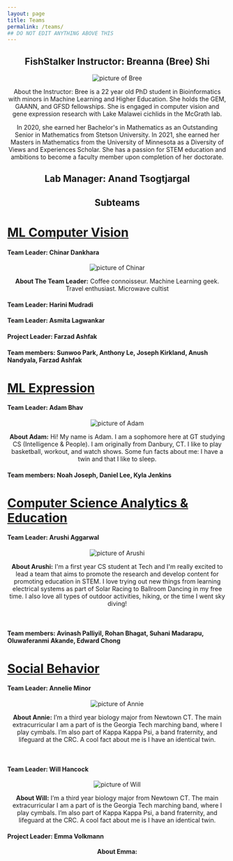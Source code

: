 ```yaml
---
layout: page
title: Teams
permalink: /teams/
## DO NOT EDIT ANYTHING ABOVE THIS
---
```


<head>
  <style>
    p {text-align: center;}
    h2 {text-align: center;}
  </style>
</head>

<h2>FishStalker Instructor:  Breanna (Bree) Shi</h2>

![picture of Bree ](/images/Bree_Bio.jpg)

<p>About the Instructor: Bree is a 22 year old PhD student in Bioinformatics with minors in Machine Learning and Higher Education. She holds the GEM, GAANN, and GFSD fellowships. She is engaged in computer vision and gene expression research with Lake Malawei cichlids in the McGrath lab.

In 2020, she earned her Bachelor's in Mathematics as an Outstanding Senior in Mathematics from Stetson University. In 2021, she earned her Masters in Mathematics from the University of Minnesota as a Diversity of Views and Experiences Scholar. She has a passion for STEM education and ambitions to become a faculty member upon completion of her doctorate.</p>

<h2>Lab Manager: Anand Tsogtjargal</h2>

<!-- need bio and image for Anand here -->

<h2> Subteams </h2>

# [ML Computer Vision](/team_bios/MLVideo.md)

<h4>Team Leader: Chinar Dankhara</h4>

![picture of Chinar](/images/Chinar_Dankhara.jpg)

<p><strong>About The Team Leader:</strong> Coffee connoisseur. Machine Learning geek. Travel enthusiast. Microwave cultist</p>

<h4>Team Leader: Harini Mudradi </h4>
<h4>Team Leader: Asmita Lagwankar </h4>
<h4>Project Leader: Farzad Ashfak </h4>
<h4>Team members: Sunwoo Park, Anthony Le, Joseph Kirkland, Anush Nandyala, Farzad Ashfak</h4>

# [ML Expression](/team_bios/MLExpression.md)

<h4>Team Leader: Adam Bhav </h4>

![picture of Adam](/images/Adam_Bhav.jpg)

<p><strong>About Adam:</strong> Hi! My name is Adam. I am a sophomore here at GT studying CS (Intelligence & People). I am originally from Danbury, CT. I like to play basketball, workout, and watch shows. Some fun facts about me: I have a twin and that I like to sleep.</p>

<h4>Team members: Noah Joseph, Daniel Lee, Kyla Jenkins</h4>

# [Computer Science Analytics & Education](/team_bios/MathandCS.md)

<h4>Team Leader: Arushi Aggarwal</h4>

![picture of Arushi](/images/Arushi_Aggarwal.jpg)

<p><strong>About Arushi:</strong>  I'm a first year CS student at Tech and I'm really excited to lead a team that aims to promote the research and develop content for promoting education in STEM. I love trying out new things from learning electrical systems as part of Solar Racing to Ballroom Dancing in my free time. I also love all types of outdoor activities, hiking, or the time I went sky diving!</p>
<br/>
<h4>Team members: Avinash Palliyil, Rohan Bhagat, Suhani Madarapu, Oluwaferanmi Akande, Edward Chong</h4>

# [Social Behavior](/team_bios/SocialBehavior.md)

<h4>Team Leader: Annelie Minor</h4>

![picture of Annie](/images/AnnieMinor2.jpg)

<p><strong>About Annie:</strong> I’m a third year biology major from Newtown CT. The main extracurricular I am a part of is the Georgia Tech marching band, where I play cymbals. I’m also part of Kappa Kappa Psi, a band fraternity, and lifeguard at the CRC. A cool fact about me is I have an identical twin.</p>
<br/>

<h4>Team Leader: Will Hancock</h4>

![picture of Will](/images/Will_Hancock.jpg)

<p><strong>About Will:</strong> I’m a third year biology major from Newtown CT. The main extracurricular I am a part of is the Georgia Tech marching band, where I play cymbals. I’m also part of Kappa Kappa Psi, a band fraternity, and lifeguard at the CRC. A cool fact about me is I have an identical twin.</p>

<h4>Project Leader: Emma Volkmann</h4>
<p><strong>About Emma:</strong> </p>
<br/>

